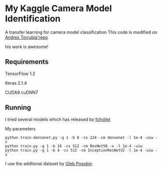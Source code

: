 # My Kaggle Camera Model Identification 

A transfer learning for camera model classification
This code is modified on [Andres Torrubia'repo](https://github.com/antorsae/sp-society-camera-model-identification)

his work is awesome!

## Requirements
TensorFlow 1.2

Keras 2.1.4

CUDA9 cuDNN7

## Running
I tried several models which has released by [fchollet](https://github.com/fchollet/deep-learning-models/releases)

My parameters 

    python train-densenet.py -g 1 -b 8 -cs 224 -cm densenet -l 1e-4 -uiw -x
    python train.py -g 1 -b 16 -cs 512 -cm ResNet50 -x -l 1e-4 -uiw
    python train.py -g 1 -b 4 -cs 512 -cm InceptionResNetV2 -l 1e-4 -uiw -x
    
I use the addtional dataset by [Gleb Posobin](https://www.kaggle.com/c/sp-society-camera-model-identification/discussion/47235)
